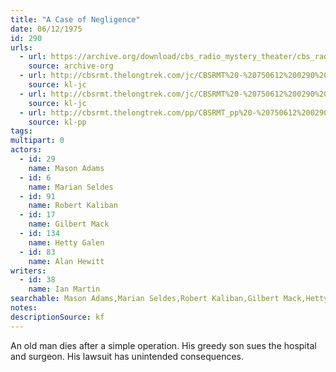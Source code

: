 ```yaml
---
title: "A Case of Negligence"
date: 06/12/1975
id: 290
urls: 
  - url: https://archive.org/download/cbs_radio_mystery_theater/cbs_radio_mystery_theater-0251-0300.zip/cbs_radio_mystery_theater-0251-0300%2Fcbsrmt_0290_a_case_of_negligence.mp3
    source: archive-org
  - url: http://cbsrmt.thelongtrek.com/jc/CBSRMT%20-%20750612%200290%20A%20Case%20Of%20Negligence%20vbr%20fb2_jc.mp3
    source: kl-jc
  - url: http://cbsrmt.thelongtrek.com/jc/CBSRMT%20-%20750612%200290%20Case%20Of%20Negligence%20vbr%20kb2_jc.mp3
    source: kl-jc
  - url: http://cbsrmt.thelongtrek.com/pp/CBSRMT_pp%20-%20750612%200290%20A%20Case%20of%20Negligence.mp3
    source: kl-pp
tags: 
multipart: 0
actors:  
  - id: 29
    name: Mason Adams  
  - id: 6
    name: Marian Seldes  
  - id: 91
    name: Robert Kaliban  
  - id: 17
    name: Gilbert Mack  
  - id: 134
    name: Hetty Galen  
  - id: 83
    name: Alan Hewitt
writers:  
  - id: 38
    name: Ian Martin
searchable: Mason Adams,Marian Seldes,Robert Kaliban,Gilbert Mack,Hetty Galen,Alan Hewitt Ian Martin
notes: 
descriptionSource: kf
---
```

An old man dies after a simple operation. His greedy son sues the hospital and surgeon. His lawsuit has unintended consequences.